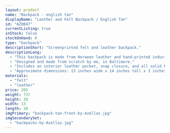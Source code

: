 ```yaml
---
layout: product
name: "Backpack - english tan"
displayName: "Leather and Felt Backpack / English Tan"
id: "AZ0047"
currentListing: true
inStock: false
stockOnHand: 0
type: "backpack"
descriptionShort: "Screenprinted felt and leather backpack."
descriptionLong: 
  - "This backpack is made from Horween leather and hand-printed industrial wool felt. It is built to last while providing a practical and beautiful accessory for your daily adventures."
  - "Designed and made from scratch by me, in Baltimore."
  - "Includes an interior leather pocket, snap closure, and all solid brass hardware."
  - "Approximate dimensions: 13 inches wide x 14 inches tall x 3 inches deep"
materials: 
  - "felt"
  - "leather"
price: 265
weight: 737
height: 38
width: 13
length: 38
imgPrimary: "backpack-tan-front-by-Azellaz.jpg"
imgSecondarySet: 
  - "backpacks-by-Azellaz.jpg"
---
```

